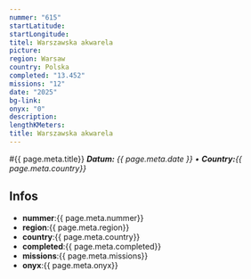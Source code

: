 ```yaml
---
nummer: "615"
startLatitude: 
startLongitude: 
titel: Warszawska akwarela
picture: 
region: Warsaw
country: Polska
completed: "13.452"
missions: "12"
date: "2025"
bg-link: 
onyx: "0"
description: 
lengthKMeters: 
title: Warszawska akwarela
---
```


#{{ page.meta.title}}
_**Datum:** {{ page.meta.date }} • **Country:**{{ page.meta.country}}_

## Infos
- **nummer**:{{ page.meta.nummer}}
- **region**:{{ page.meta.region}}
- **country**:{{ page.meta.country}}
- **completed**:{{ page.meta.completed}}
- **missions**:{{ page.meta.missions}}
- **onyx**:{{ page.meta.onyx}}

